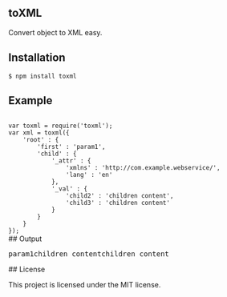 ## toXML

Convert object to XML easy.

## Installation

    $ npm install toxml

## Example
<code>
var toxml = require('toxml');
var xml = toxml({
    'root' : {
        'first' : 'param1',
        'child' : {
            '_attr' : {
                'xmlns' : 'http://com.example.webservice/',
                'lang' : 'en'
            },
            '_val' : {
                'child2' : 'children content',
                'child3' : 'children content'
            }
        }
    }
});
</code>
## Output
<pre>
<root><first>param1</first><child xmlns="http://com.example.webservice/" lang="en"><child2>children content</child2><child3>children content</child3></child></root>
</pre>
## License

This project is licensed under the MIT license.
